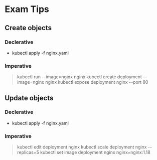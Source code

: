 # **Exam Tips**

## Create objects

### Declerative
- kubectl apply -f nginx.yaml

### Imperative

> kubectl run --image=nginx nginx
> kubectl create deployment --image=nginx nginx
> kubectl expose deployment nginx --port 80

## Update objects

### Declerative

- kubectl apply -f nginx.yaml

### Imperative

> kubectl edit deployment nginx
> kubectl scale deployment nginx --replicas=5
> kubectl set image deployment nginx nginx=nginx:1.18
